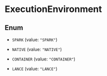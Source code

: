 
# ExecutionEnvironment

## Enum


* `SPARK` (value: `"SPARK"`)

* `NATIVE` (value: `"NATIVE"`)

* `CONTAINER` (value: `"CONTAINER"`)

* `LANCE` (value: `"LANCE"`)



